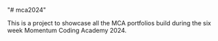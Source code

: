 "# mca2024" 

This is a project to showcase all the MCA portfolios build
during the six week Momentum Coding Academy 2024.
